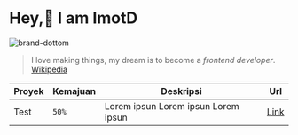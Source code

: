 # Hey,👋 I am **ImotD** 
![brand-dottom](https://dottomuniverse.space/img/outline-logo.b2c23c3e.svg)
> I love making things, my dream is to become a _frontend developer_. [Wikipedia](https://en.wikipedia.org/wiki/Front-end_web_development)


| Proyek      | Kemajuan | Deskripsi      | Url |
| ----------- | ----------- | ----------- | ----------- |
| Test      | `50%`      | Lorem ipsun Lorem ipsun Lorem ipsun      | [Link](https://en.wikipedia.org/wiki/Front-end_web_development)       |


